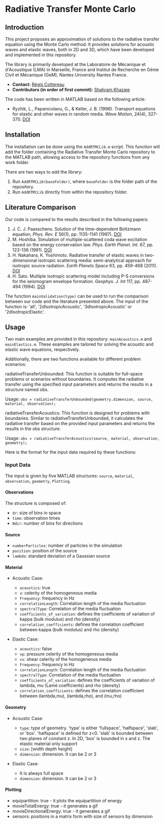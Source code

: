 # Radiative Transfer Monte Carlo

## Introduction

This project proposes an approximation of solutions to the radiative transfer equation using the Monte Carlo method. It provides solutions for acoustic waves and elastic waves, both in 2D and 3D, which have been developed and implemented in this repository.

The library is primarily developed at the Laboratoire de Mécanique et d'Acoustique (LMA) in Marseille, France and Institut de Recherche en Génie Civil et Mécanique (GeM), Nantes University Nantes France.

- **Contact:** [Régis Cottereau](mailto:cottereau@lma.cnrs-mrs.fr)
- **Contributors (in order of first commit):** [Shahram Khazaie](mailto:Shahram.Khazaie@univ-nantes.fr)

The code has been written in MATLAB based on the following article:

- Ryzhik, L., Papanicolaou, G., & Keller, J. B. (1996). Transport equations for elastic and other waves in random media. *Wave Motion*, 24(4), 327-370. [DOI](https://doi.org/10.1016/S0165-2125(96)00021-2)

## Installation

The installation can be done using the `AddRTMCLib.m` script. This function will add the folder containing the Radiative Transfer Monte Carlo repository to the MATLAB path, allowing access to the repository functions from any work folder. 

There are two ways to add the library:

1. Run `AddRTMCLib(baseFolder)`, where `baseFolder` is the folder path of the repository.
2. Run `AddRTMCLib` directly from within the repository folder.

## Literature Comparison

Our code is compared to the results described in the following papers:

1. J. C. J. Paasschens. Solution of the time-dependent Boltzmann equation, *Phys. Rev. E* 56(1), pp. 1135-1141 (1997). [DOI](https://doi.org/10.1103/PhysRevE.56.1135)
2. M. Hoshiba. Simulation of multiple-scattered coda wave excitation based on the energy conservation law. *Phys. Earth Planet. Int.* 67, pp. 123-136 (1991). [DOI](https://doi.org/10.1016/0031-9201(91)90066-Q)
3. H. Nakahara, K. Yoshimoto. Radiative transfer of elastic waves in two-dimensional isotropic scattering media: semi-analytical approach for isotropic source radiation. *Earth Planets Space* 63, pp. 459-468 (2011). [DOI](https://doi.org/10.5047/eps.2011.03.006)
4. H. Sato. Multiple isotropic scattering model including P-S conversions for the seismogram envelope formation. *Geophys. J. Int* 117, pp. 487-494 (1994). [DOI](https://doi.org/10.1111/j.1365-246X.1994.tb03946.x)

The function `mainValidation(type)` can be used to run the comparison between our code and the literature presented above. The input of the function is: 'all', '2dIsotropicAcoustic', '3dIsotropicAcoustic' or '2dIsotropicElastic'.

## Usage

Two main examples are provided in this repository: `mainAcoustics.m` and `mainElastics.m`. These examples are tailored for solving the acoustic and elastic wave equations, respectively.

Additionally, there are two functions available for different problem scenarios:

radiativeTransferUnbounded: This function is suitable for full-space problems or scenarios without boundaries. It computes the radiative transfer using the specified input parameters and returns the results in a structure named obs.

Usage: `obs = radiativeTransferUnbounded(geometry.dimension, source, material, observation);`

radiativeTransferAcoustics: This function is designed for problems with boundaries. Similar to radiativeTransferUnbounded, it calculates the radiative transfer based on the provided input parameters and returns the results in the obs structure.

Usage:  `obs = radiativeTransferAcoustics(source, material, observation, geometry);`

Here is the format for the input data required by these functions:

### Input Data

The input is given by five MATLAB structures: `source`, `material`, `observation`, `geometry`, `Plotting`.

#### Observations

The structure is composed of:
- `dr`: size of bins in space
- `time`: observation times
- `Ndir`: number of bins for directions

#### Source
- `numberParticles`: number of particles in the simulation
- `position`: position of the source
- `lambda`: standard deviation of a Gaussian source

#### Material
- Acoustic Case:
  - `acoustics`: true
  - `v`: celerity of the homogeneous media
  - `Frequency`: frequency in Hz
  - `correlationLength`: Correlation length of the media fluctuation 
  - `spectralType`: Correlation of the media fluctuation 
  - `coefficients_of_variation`: defines the coefficients of variation of kappa (bulk modulus) and rho (density)
  - `correlation_coefficients`: defines the correlation coefficient between kappa (bulk modulus) and rho (density)

- Elastic Case:
  - `acoustics`: false
  - `vp`: pressure celerity of the homogeneous media
  - `vs`: shear celerity of the homogeneous media
  - `Frequency`: frequency in Hz
  - `correlationLength`: Correlation length of the media fluctuation 
  - `spectralType`: Correlation of the media fluctuation 
  - `coefficients_of_variation`: defines the coefficients of variation of lambda, mu (Lamé coefficients) and rho (density)
  - `correlation_coefficients`: defines the correlation coefficient between (lambda,mu), (lambda,rho), and (mu,rho)

#### Geometry

- Acoustic Case:
  - `type`: type of geometry. 'type' is either 'fullspace', 'halfspace', 'slab', or 'box'. 'halfspace' is defined for z<0. 'slab' is bounded between two planes of constant z. In 2D, 'box' is bounded in x and z. The elastic material only support
  - `size`: [width depth height]
  - `dimension`: dimension. It can be 2 or 3

- Elastic Case:
  - It is always full space
  - `dimension`: dimension. It can be 2 or 3

#### Plotting 
- equipartition: true - it plots the equipartition of energy
- movieTotalEnergy: true - it generates a gif
- movieDirectionalEnergy: true - it generates a gif
- sensors: positions in a matrix form with size of sensors by dimension